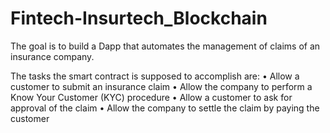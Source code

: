 # Fintech-Insurtech_Blockchain

The goal is to build a Dapp that automates the management of claims of an insurance
company.

The tasks the smart contract is supposed to accomplish are:
• Allow a customer to submit an insurance claim
• Allow the company to perform a Know Your Customer (KYC) procedure
• Allow a customer to ask for approval of the claim
• Allow the company to settle the claim by paying the customer
